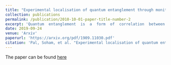 ```yaml
---
title: "Experimental localisation of quantum entanglement through monitored classical mediator"
collection: publications
permalink: /publication/2010-10-01-paper-title-number-2
excerpt: 'Quantum  entanglement  is  a  form  of  correlation  between  quantum  particles  that  cannot  be  in-creased via local operations and classical communication.  It has therefore been proposed that anincrement of quantum entanglement between probes that are interacting solely via a mediator im-plies non-classicality of the mediator.  Indeed, under certain assumptions regarding the initial state,entanglement gain between the probes indicates quantum coherence in the mediator.  Going beyondsuch assumptions, there exist other initial states which produce entanglement between the probesvia only local interactions with a classical mediator.  In this process the initial entanglement be-tween any probe and the rest of the system “flows through” the classical mediator and gets localisedbetween the probes.  Here we theoretically characterise maximal entanglement gain via classical me-diator and experimentally demonstrate, using liquid-state NMR spectroscopy, the optimal growthof quantum correlations between two nuclear spin qubits interacting through a mediator qubit ina  classical  state.   We  additionally  monitor,  i.e.,  dephase,  the  mediator  in  order  to  emphasise  itsclassical character.  Our results indicate the necessity of verifying features of the initial state if en-tanglement gain between the probes is used as a figure of merit for witnessing non-classical mediator.Such methods were proposed to have exemplary applications in quantum optomechanics, quantum biology and quantum gravity.'
date: 2019-09-24
venue: 'Arxiv'
paperurl: 'https://arxiv.org/pdf/1909.11030.pdf'
citation: 'Pal, Soham, et al. "Experimental localisation of quantum entanglement through monitored classical mediator." arXiv preprint arXiv:1909.11030 (2019).'
---
```

The paper can be found [here](https://arxiv.org/pdf/1909.11030.pdf)



